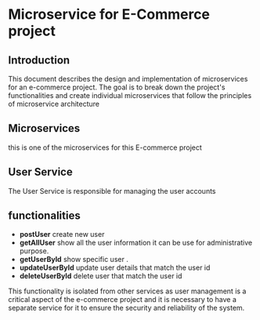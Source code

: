 # Microservice for E-Commerce project

## Introduction

This document describes the design and implementation of microservices for an e-commerce project. 
The goal is to break down the project's functionalities and create individual microservices 
that follow the principles of microservice architecture

## Microservices

this is one of the microservices for this E-commerce project

## User Service

The User Service is responsible for managing the user accounts

## functionalities

- **postUser** create new user
- **getAllUser** show all the user information it can be use for administrative purpose.
- **getUserById** show specific user .
- **updateUserById** update user details that match the user id
- **deleteUserById** delete user that match the user id

This functionality is isolated from other services as user management is a critical aspect of the e-commerce project
and it is necessary to have a separate service for it to ensure the security and reliability of the system.